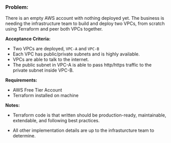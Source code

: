 ### Problem:

There is an empty AWS account with nothing deployed yet. The business is needing the infrastructure team to build and deploy two VPCs, from scratch using Terraform and peer both VPCs together.

**Acceptance Criteria:**

- Two VPCs are deployed, `VPC-A` and `VPC-B`
- Each VPC has public/private subnets and is highly available.
- VPCs are able to talk to the internet.
- The public subnet in VPC-A is able to pass http/https traffic to the private subnet inside VPC-B.

**Requirements:**
- AWS Free Tier Account
- Terraform installed on machine

**Notes:**
- Terraform code is that written should be production-ready, maintainable, extendable, and following best practices.

- All other implementation details are up to the infrasturcture team to determine.